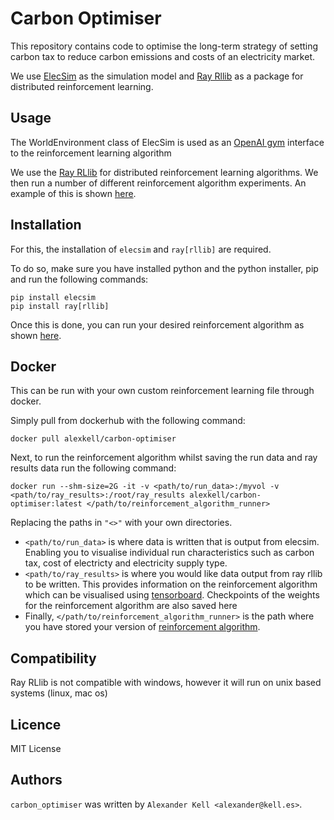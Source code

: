 Carbon Optimiser
================

This repository contains code to optimise the long-term strategy of setting carbon tax to reduce carbon emissions and costs of an electricity market.

We use [ElecSim](https://github.com/alexanderkell/elecsim) as the simulation model and [Ray Rllib](https://ray.readthedocs.io/en/latest/rllib.html) as a package for distributed reinforcement learning.

Usage
-----

The WorldEnvironment class of ElecSim is used as an [OpenAI gym](https://gym.openai.com/) interface to the reinforcement learning algorithm 

We use the [Ray RLlib](https://ray.readthedocs.io/en/latest/rllib.html) for distributed reinforcement learning algorithms. We then run a number of different reinforcement algorithm experiments. An example of this is shown [here](https://github.com/alexanderkell/carbon_optimiser/blob/master/src/models/carbon_optimiser_northern_ireland.py).

Installation
------------

For this, the installation of ``elecsim`` and ``ray[rllib]`` are required.

To do so, make sure you have installed python and the python installer, pip and run the following commands:
```
pip install elecsim
pip install ray[rllib]
```

Once this is done, you can run your desired reinforcement algorithm as shown [here](https://github.com/alexanderkell/carbon_optimiser/blob/master/src/models/carbon_optimiser_northern_ireland.py). 

Docker
------

This can be run with your own custom reinforcement learning file through docker.

Simply pull from dockerhub with the following command:
```
docker pull alexkell/carbon-optimiser
```
Next, to run the reinforcement algorithm whilst saving the run data and ray results data run the following command:
```
docker run --shm-size=2G -it -v <path/to/run_data>:/myvol -v <path/to/ray_results>:/root/ray_results alexkell/carbon-optimiser:latest </path/to/reinforcement_algorithm_runner>
```
Replacing the paths in ```"<>"``` with your own directories. 

- ```<path/to/run_data>``` is where data is written that is output from elecsim. Enabling you to visualise individual run characteristics such as carbon tax, cost of electricty and electricity supply type. 
- ```<path/to/ray_results>``` is where you would like data output from ray rllib to be written. This provides information on the reinforcement algorithm which can be visualised using [tensorboard](https://www.tensorflow.org/guide/summaries_and_tensorboard). Checkpoints of the weights for the reinforcement algorithm are also saved here
- Finally, ```</path/to/reinforcement_algorithm_runner>``` is the path where you have stored your version of [reinforcement algorithm](https://github.com/alexanderkell/carbon_optimiser/blob/master/src/models/carbon_optimiser_northern_ireland.py).


Compatibility
-------------

Ray RLlib is not compatible with windows, however it will run on unix based systems (linux, mac os)

Licence
-------

MIT License

Authors
-------

`carbon_optimiser` was written by `Alexander Kell <alexander@kell.es>`.
